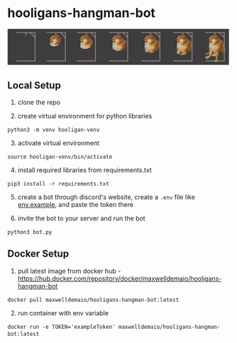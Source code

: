 # hooligans-hangman-bot

![design2](./static/design2.png)

## Local Setup

1. clone the repo

2. create virtual environment for python libraries

```commandline
python3 -m venv hooligan-venv
```

3. activate virtual environment

```commandline
source hooligan-venv/bin/activate
```

4. install required libraries from requirements.txt

```commandline
pip3 install -r requirements.txt
```

5. create a bot through discord's website, create a `.env` file like [env.example](./env.example), and paste the token there

6. invite the bot to your server and run the bot

```commandline
python3 bot.py
```

## Docker Setup

1. pull latest image from docker hub - https://hub.docker.com/repository/docker/maxwelldemaio/hooligans-hangman-bot

```commandline
docker pull maxwelldemaio/hooligans-hangman-bot:latest
```

2. run container with env variable

```commandline
docker run -e TOKEN='exampleToken' maxwelldemaio/hooligans-hangman-bot:latest
```
